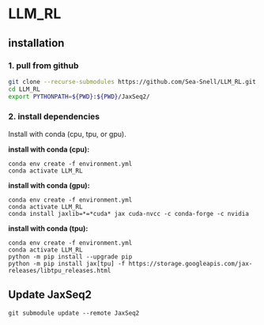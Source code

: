 # LLM_RL

## installation

### **1. pull from github**

``` bash
git clone --recurse-submodules https://github.com/Sea-Snell/LLM_RL.git
cd LLM_RL
export PYTHONPATH=${PWD}:${PWD}/JaxSeq2/
```

### **2. install dependencies**

Install with conda (cpu, tpu, or gpu).

**install with conda (cpu):**
``` shell
conda env create -f environment.yml
conda activate LLM_RL
```

**install with conda (gpu):**
``` shell
conda env create -f environment.yml
conda activate LLM_RL
conda install jaxlib=*=*cuda* jax cuda-nvcc -c conda-forge -c nvidia
```

**install with conda (tpu):**
``` shell
conda env create -f environment.yml
conda activate LLM_RL
python -m pip install --upgrade pip
python -m pip install jax[tpu] -f https://storage.googleapis.com/jax-releases/libtpu_releases.html
```

## Update JaxSeq2

``` shell
git submodule update --remote JaxSeq2
```
